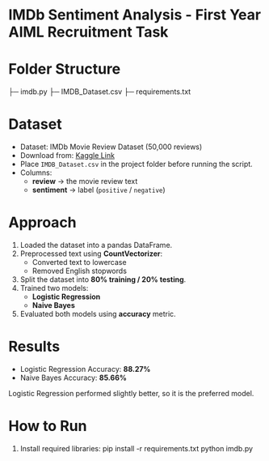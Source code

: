 # IMDb Sentiment Analysis - First Year AIML Recruitment Task

# Folder Structure
├─ imdb.py
├─ IMDB_Dataset.csv
├─ requirements.txt


# Dataset
- Dataset: IMDb Movie Review Dataset (50,000 reviews)
- Download from: [Kaggle Link](https://www.kaggle.com/datasets/lakshmi25npathi/imdb-dataset-of-50k-movie-reviews)
- Place `IMDB_Dataset.csv` in the project folder before running the script.
- Columns:
  - **review** → the movie review text
  - **sentiment** → label (`positive` / `negative`)

# Approach
1. Loaded the dataset into a pandas DataFrame.
2. Preprocessed text using **CountVectorizer**:
   - Converted text to lowercase
   - Removed English stopwords
3. Split the dataset into **80% training / 20% testing**.
4. Trained two models:
   - **Logistic Regression**
   - **Naive Bayes**
5. Evaluated both models using **accuracy** metric.

# Results
- Logistic Regression Accuracy: **88.27%**
- Naive Bayes Accuracy: **85.66%**

Logistic Regression performed slightly better, so it is the preferred model.

# How to Run
1. Install required libraries:
   pip install -r requirements.txt
   python imdb.py
